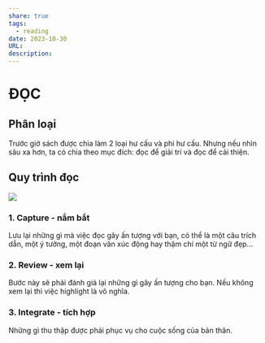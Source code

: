 ```yaml
---
share: true
tags:
  - reading
date: 2023-10-30
URL: 
description: 
---
```


# ĐỌC
## Phân loại
Trước giờ sách được chia làm 2 loại hư cấu và phi hư cấu. Nhưng nếu nhìn sâu xa hơn, ta có chia theo mục đích: đọc để giải trí và đọc để cải thiện.

## Quy trình đọc

![](https://i.imgur.com/P9Bcla7.png)


### 1. Capture - nắm bắt
Lưu lại những gì mà việc đọc gây ấn tượng với bạn, có thể là một câu trích dẫn, một ý tưởng, một đoạn văn xúc động hay thậm chí một từ ngữ đẹp...

### 2. Review - xem lại
Bước này sẽ phải đánh giá lại những gì gây ấn tượng cho bạn. Nếu không xem lại thì việc highlight là vô nghĩa.

### 3. Integrate - tích hợp
Những gì thu thập được phải phục vụ cho cuộc sống của bản thân.

